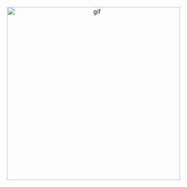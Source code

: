 <p align="center">

  <img alt="gif" width="400" src="https://media0.giphy.com/media/78XCFBGOlS6keY1Bil/giphy.webp?cid=ecf05e47cghgylmgvxh5yi8gbhlwb8qjaiy86b7iqlpiaff1&ep=v1_gifs_search&rid=giphy.webp&ct=g">
  
</p>
